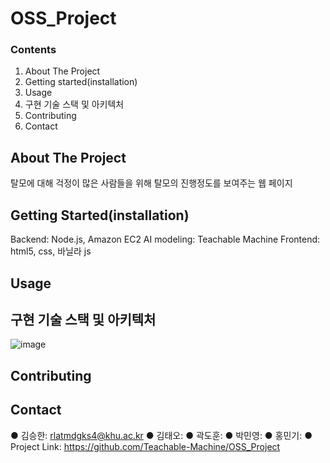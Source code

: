 # OSS_Project

### Contents
1. About The Project
2. Getting started(installation)
3. Usage
4. 구현 기술 스택 및 아키텍처
5. Contributing
6. Contact


## About The Project
  탈모에 대해 걱정이 많은 사람들을 위해 탈모의 진행정도를 보여주는 웹 페이지


## Getting Started(installation)
  Backend: Node.js, Amazon EC2 
  AI modeling: Teachable Machine
  Frontend: html5, css, 바닐라 js

## Usage


## 구현 기술 스택 및 아키텍처
![image](https://user-images.githubusercontent.com/81818317/206395573-6fe0d0b6-00b8-4ef1-96ea-e9526e16923e.png)



## Contributing


## Contact
  ● 김승한: rlatmdgks4@khu.ac.kr
  ● 김태오:
  ● 곽도훈:
  ● 박민영:
  ● 홍민기:
  ● Project Link: https://github.com/Teachable-Machine/OSS_Project


